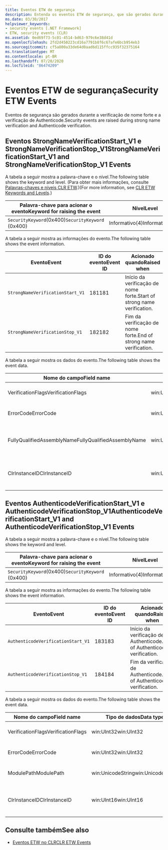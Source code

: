 ```yaml
---
title: Eventos ETW de segurança
description: Entenda os eventos ETW de segurança, que são gerados durante a verificação de nome forte e a verificação de Authenticode no .NET.
ms.date: 03/30/2017
helpviewer_keywords:
- security events [.NET Framework]
- ETW, security events (CLR)
ms.assetid: 0ed69f73-5c01-4514-bd63-979c6e38d41d
ms.openlocfilehash: 2fd2d450223cd16a7791b8f6c67afe6bcb954eb3
ms.sourcegitcommit: cf5a800a33de64d0aad6d115ffcc935f32375164
ms.translationtype: MT
ms.contentlocale: pt-BR
ms.lasthandoff: 07/20/2020
ms.locfileid: "86474209"
---
```

# <a name="security-etw-events"></a><span data-ttu-id="4f4f4-103">Eventos ETW de segurança</span><span class="sxs-lookup"><span data-stu-id="4f4f4-103">Security ETW Events</span></span>

<span data-ttu-id="4f4f4-104"> Eventos de segurança são gerados durante a verificação de nome forte e a verificação de Authenticode.</span><span class="sxs-lookup"><span data-stu-id="4f4f4-104">Security events are raised during strong name verification and Authenticode verification.</span></span>  

## <a name="strongnameverificationstart_v1-and-strongnameverificationstop_v1-events"></a><span data-ttu-id="4f4f4-105">Eventos StrongNameVerificationStart_V1 e StrongNameVerificationStop_V1</span><span class="sxs-lookup"><span data-stu-id="4f4f4-105">StrongNameVerificationStart_V1 and StrongNameVerificationStop_V1 Events</span></span>  
 <span data-ttu-id="4f4f4-106">A tabela a seguir mostra a palavra-chave e o nível.</span><span class="sxs-lookup"><span data-stu-id="4f4f4-106">The following table shows the keyword and level.</span></span> <span data-ttu-id="4f4f4-107">(Para obter mais informações, consulte [Palavras-chaves e níveis CLR ETW](clr-etw-keywords-and-levels.md).)</span><span class="sxs-lookup"><span data-stu-id="4f4f4-107">(For more information, see [CLR ETW Keywords and Levels](clr-etw-keywords-and-levels.md).)</span></span>  
  
|<span data-ttu-id="4f4f4-108">Palavra-chave para acionar o evento</span><span class="sxs-lookup"><span data-stu-id="4f4f4-108">Keyword for raising the event</span></span>|<span data-ttu-id="4f4f4-109">Nível</span><span class="sxs-lookup"><span data-stu-id="4f4f4-109">Level</span></span>|  
|-----------------------------------|-----------|  
|<span data-ttu-id="4f4f4-110">`SecurityKeyword`(0x400)</span><span class="sxs-lookup"><span data-stu-id="4f4f4-110">`SecurityKeyword` (0x400)</span></span>|<span data-ttu-id="4f4f4-111">Informativo(4)</span><span class="sxs-lookup"><span data-stu-id="4f4f4-111">Informational(4)</span></span>|  
  
 <span data-ttu-id="4f4f4-112">A tabela a seguir mostra as informações do evento.</span><span class="sxs-lookup"><span data-stu-id="4f4f4-112">The following table shows the event information.</span></span>  
  
|<span data-ttu-id="4f4f4-113">Evento</span><span class="sxs-lookup"><span data-stu-id="4f4f4-113">Event</span></span>|<span data-ttu-id="4f4f4-114">ID do evento</span><span class="sxs-lookup"><span data-stu-id="4f4f4-114">Event ID</span></span>|<span data-ttu-id="4f4f4-115">Acionado quando</span><span class="sxs-lookup"><span data-stu-id="4f4f4-115">Raised when</span></span>|  
|-----------|--------------|-----------------|  
|`StrongNameVerificationStart_V1`|<span data-ttu-id="4f4f4-116">181</span><span class="sxs-lookup"><span data-stu-id="4f4f4-116">181</span></span>|<span data-ttu-id="4f4f4-117">Início da verificação de nome forte.</span><span class="sxs-lookup"><span data-stu-id="4f4f4-117">Start of strong name verification.</span></span>|  
|`StrongNameVerificationStop_V1`|<span data-ttu-id="4f4f4-118">182</span><span class="sxs-lookup"><span data-stu-id="4f4f4-118">182</span></span>|<span data-ttu-id="4f4f4-119">Fim da verificação de nome forte.</span><span class="sxs-lookup"><span data-stu-id="4f4f4-119">End of strong name verification.</span></span>|  
  
 <span data-ttu-id="4f4f4-120">A tabela a seguir mostra os dados do evento.</span><span class="sxs-lookup"><span data-stu-id="4f4f4-120">The following table shows the event data.</span></span>  
  
|<span data-ttu-id="4f4f4-121">Nome do campo</span><span class="sxs-lookup"><span data-stu-id="4f4f4-121">Field name</span></span>|<span data-ttu-id="4f4f4-122">Tipo de dados</span><span class="sxs-lookup"><span data-stu-id="4f4f4-122">Data type</span></span>|<span data-ttu-id="4f4f4-123">Descrição</span><span class="sxs-lookup"><span data-stu-id="4f4f4-123">Description</span></span>|  
|----------------|---------------|-----------------|  
|<span data-ttu-id="4f4f4-124">VerificationFlags</span><span class="sxs-lookup"><span data-stu-id="4f4f4-124">VerificationFlags</span></span>|<span data-ttu-id="4f4f4-125">win:UInt32</span><span class="sxs-lookup"><span data-stu-id="4f4f4-125">win:UInt32</span></span>|<span data-ttu-id="4f4f4-126">Os sinalizadores de verificação.</span><span class="sxs-lookup"><span data-stu-id="4f4f4-126">The verification flags.</span></span>|  
|<span data-ttu-id="4f4f4-127">ErrorCode</span><span class="sxs-lookup"><span data-stu-id="4f4f4-127">ErrorCode</span></span>|<span data-ttu-id="4f4f4-128">win:UInt32</span><span class="sxs-lookup"><span data-stu-id="4f4f4-128">win:UInt32</span></span>|<span data-ttu-id="4f4f4-129">O código de erro HResult.</span><span class="sxs-lookup"><span data-stu-id="4f4f4-129">The HResult error code.</span></span>|  
|<span data-ttu-id="4f4f4-130">FullyQualifiedAssemblyName</span><span class="sxs-lookup"><span data-stu-id="4f4f4-130">FullyQualifiedAssemblyName</span></span>|<span data-ttu-id="4f4f4-131">win:UnicodeString</span><span class="sxs-lookup"><span data-stu-id="4f4f4-131">win:UnicodeString</span></span>|<span data-ttu-id="4f4f4-132">O nome totalmente qualificado do assembly.</span><span class="sxs-lookup"><span data-stu-id="4f4f4-132">The fully qualified assembly name.</span></span>|  
|<span data-ttu-id="4f4f4-133">ClrInstanceID</span><span class="sxs-lookup"><span data-stu-id="4f4f4-133">ClrInstanceID</span></span>|<span data-ttu-id="4f4f4-134">win:UInt16</span><span class="sxs-lookup"><span data-stu-id="4f4f4-134">win:UInt16</span></span>|<span data-ttu-id="4f4f4-135">ID exclusiva da instância do CLR ou do CoreCLR.</span><span class="sxs-lookup"><span data-stu-id="4f4f4-135">Unique ID for the instance of CLR or CoreCLR.</span></span>|  

## <a name="authenticodeverificationstart_v1-and-authenticodeverificationstop_v1-events"></a><span data-ttu-id="4f4f4-136">Eventos AuthenticodeVerificationStart_V1 e AuthenticodeVerificationStop_V1</span><span class="sxs-lookup"><span data-stu-id="4f4f4-136">AuthenticodeVerificationStart_V1 and AuthenticodeVerificationStop_V1 Events</span></span>  
 <span data-ttu-id="4f4f4-137">A tabela a seguir mostra a palavra-chave e o nível.</span><span class="sxs-lookup"><span data-stu-id="4f4f4-137">The following table shows the keyword and level.</span></span>  
  
|<span data-ttu-id="4f4f4-138">Palavra-chave para acionar o evento</span><span class="sxs-lookup"><span data-stu-id="4f4f4-138">Keyword for raising the event</span></span>|<span data-ttu-id="4f4f4-139">Nível</span><span class="sxs-lookup"><span data-stu-id="4f4f4-139">Level</span></span>|  
|-----------------------------------|-----------|  
|<span data-ttu-id="4f4f4-140">`SecurityKeyword`(0x400)</span><span class="sxs-lookup"><span data-stu-id="4f4f4-140">`SecurityKeyword` (0x400)</span></span>|<span data-ttu-id="4f4f4-141">Informativo(4)</span><span class="sxs-lookup"><span data-stu-id="4f4f4-141">Informational(4)</span></span>|  
  
 <span data-ttu-id="4f4f4-142">A tabela a seguir mostra as informações do evento.</span><span class="sxs-lookup"><span data-stu-id="4f4f4-142">The following table shows the event information.</span></span>  
  
|<span data-ttu-id="4f4f4-143">Evento</span><span class="sxs-lookup"><span data-stu-id="4f4f4-143">Event</span></span>|<span data-ttu-id="4f4f4-144">ID do evento</span><span class="sxs-lookup"><span data-stu-id="4f4f4-144">Event ID</span></span>|<span data-ttu-id="4f4f4-145">Acionado quando</span><span class="sxs-lookup"><span data-stu-id="4f4f4-145">Raised when</span></span>|  
|-----------|--------------|-----------------|  
|`AuthenticodeVerificationStart_V1`|<span data-ttu-id="4f4f4-146">183</span><span class="sxs-lookup"><span data-stu-id="4f4f4-146">183</span></span>|<span data-ttu-id="4f4f4-147">Início da verificação de Authenticode.</span><span class="sxs-lookup"><span data-stu-id="4f4f4-147">Start of Authenticode verification.</span></span>|  
|`AuthenticodeVerificationStop_V1`|<span data-ttu-id="4f4f4-148">184</span><span class="sxs-lookup"><span data-stu-id="4f4f4-148">184</span></span>|<span data-ttu-id="4f4f4-149">Fim da verificação de Authenticode.</span><span class="sxs-lookup"><span data-stu-id="4f4f4-149">End of Authenticode verification.</span></span>|  
  
 <span data-ttu-id="4f4f4-150">A tabela a seguir mostra os dados do evento.</span><span class="sxs-lookup"><span data-stu-id="4f4f4-150">The following table shows the event data.</span></span>  
  
|<span data-ttu-id="4f4f4-151">Nome do campo</span><span class="sxs-lookup"><span data-stu-id="4f4f4-151">Field name</span></span>|<span data-ttu-id="4f4f4-152">Tipo de dados</span><span class="sxs-lookup"><span data-stu-id="4f4f4-152">Data type</span></span>|<span data-ttu-id="4f4f4-153">Descrição</span><span class="sxs-lookup"><span data-stu-id="4f4f4-153">Description</span></span>|  
|----------------|---------------|-----------------|  
|<span data-ttu-id="4f4f4-154">VerificationFlags</span><span class="sxs-lookup"><span data-stu-id="4f4f4-154">VerificationFlags</span></span>|<span data-ttu-id="4f4f4-155">win:UInt32</span><span class="sxs-lookup"><span data-stu-id="4f4f4-155">win:UInt32</span></span>|<span data-ttu-id="4f4f4-156">Os sinalizadores de verificação.</span><span class="sxs-lookup"><span data-stu-id="4f4f4-156">The verification flags.</span></span>|  
|<span data-ttu-id="4f4f4-157">ErrorCode</span><span class="sxs-lookup"><span data-stu-id="4f4f4-157">ErrorCode</span></span>|<span data-ttu-id="4f4f4-158">win:UInt32</span><span class="sxs-lookup"><span data-stu-id="4f4f4-158">win:UInt32</span></span>|<span data-ttu-id="4f4f4-159">O código de erro HResult.</span><span class="sxs-lookup"><span data-stu-id="4f4f4-159">The HResult error code.</span></span>|  
|<span data-ttu-id="4f4f4-160">ModulePath</span><span class="sxs-lookup"><span data-stu-id="4f4f4-160">ModulePath</span></span>|<span data-ttu-id="4f4f4-161">win:UnicodeString</span><span class="sxs-lookup"><span data-stu-id="4f4f4-161">win:UnicodeString</span></span>|<span data-ttu-id="4f4f4-162">O caminho do módulo.</span><span class="sxs-lookup"><span data-stu-id="4f4f4-162">The module path.</span></span>|  
|<span data-ttu-id="4f4f4-163">ClrInstanceID</span><span class="sxs-lookup"><span data-stu-id="4f4f4-163">ClrInstanceID</span></span>|<span data-ttu-id="4f4f4-164">win:UInt16</span><span class="sxs-lookup"><span data-stu-id="4f4f4-164">win:UInt16</span></span>|<span data-ttu-id="4f4f4-165">ID exclusiva da instância do CLR ou do CoreCLR.</span><span class="sxs-lookup"><span data-stu-id="4f4f4-165">Unique ID for the instance of CLR or CoreCLR.</span></span>|  
  
## <a name="see-also"></a><span data-ttu-id="4f4f4-166">Consulte também</span><span class="sxs-lookup"><span data-stu-id="4f4f4-166">See also</span></span>

- [<span data-ttu-id="4f4f4-167">Eventos ETW no CLR</span><span class="sxs-lookup"><span data-stu-id="4f4f4-167">CLR ETW Events</span></span>](clr-etw-events.md)
